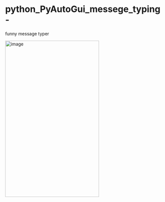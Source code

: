 # python_PyAutoGui_messege_typing-
funny message typer

<img src  = "https://user-images.githubusercontent.com/102132643/225367930-81cbeced-a731-48af-aaf1-c047f39d166b.png" alt = "image" style ="width: 300px; height: 500px;">
